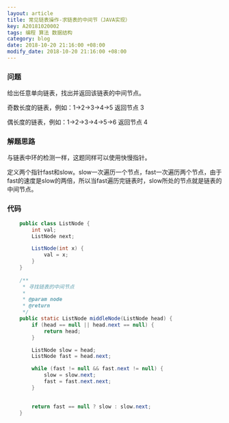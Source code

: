 ```yaml
---
layout: article
title: 常见链表操作-求链表的中间节（JAVA实现）
key: A20181020002
tags: 编程 算法 数据结构
category: blog
date: 2018-10-20 21:16:00 +08:00
modify_date: 2018-10-20 21:16:00 +08:00
---
```


### 问题

给出任意单向链表，找出并返回该链表的中间节点。

奇数长度的链表，例如：1->2->3->4->5
返回节点 3

偶长度的链表，例如：1->2->3->4->5->6
返回节点 4

<!--more-->

### 解题思路

与链表中环的检测一样，这题同样可以使用快慢指针。

定义两个指针fast和slow。slow一次遍历一个节点，fast一次遍历两个节点，由于fast的速度是slow的两倍，所以当fast遍历完链表时，slow所处的节点就是链表的中间节点。

### 代码


```java
    public class ListNode {
        int val;
        ListNode next;

        ListNode(int x) {
            val = x;
        }
    }
    
    /**
     * 寻找链表的中间节点
     * 
     * @param node
     * @return
     */
    public static ListNode middleNode(ListNode head) {
        if (head == null || head.next == null) {
            return head;
        }

        ListNode slow = head;
        ListNode fast = head.next;

        while (fast != null && fast.next != null) {
            slow = slow.next;
            fast = fast.next.next;
        }

        
        return fast == null ? slow : slow.next;
    }
    
```

